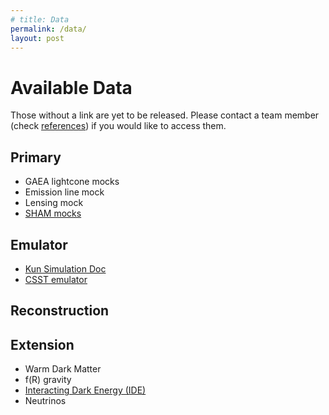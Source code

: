```yaml
---
# title: Data
permalink: /data/
layout: post
---
```


# Available Data

Those without a link are yet to be released. Please contact a team member (check [references]({{site.baseurl}}/ref)) if you would like to access them.

## Primary 
* GAEA lightcone mocks
* Emission line mock
* Lensing mock
* [SHAM mocks](https://gax.sjtu.edu.cn/data/CSST/CSST.html)
  
## Emulator
  * [Kun Simulation Doc](https://kunsimulation.readthedocs.io/en/latest/index.html)
  * [CSST emulator](https://github.com/czymh/csstemu)

## Reconstruction

## Extension
  * Warm Dark Matter 
  * f(R) gravity
  * [Interacting Dark Energy (IDE)]({{site.baseurl}}/ide)
  * Neutrinos 
